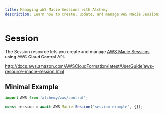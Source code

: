 ```yaml
---
title: Managing AWS Macie Sessions with Alchemy
description: Learn how to create, update, and manage AWS Macie Sessions using Alchemy Cloud Control.
---
```


# Session

The Session resource lets you create and manage [AWS Macie Sessions](https://docs.aws.amazon.com/macie/latest/userguide/) using AWS Cloud Control API.

http://docs.aws.amazon.com/AWSCloudFormation/latest/UserGuide/aws-resource-macie-session.html

## Minimal Example

```ts
import AWS from "alchemy/aws/control";

const session = await AWS.Macie.Session("session-example", {});
```

